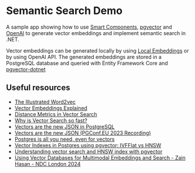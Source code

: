 # Semantic Search Demo

A sample app showing how to use [Smart Components](https://github.com/dotnet/smartcomponents), [pgvector](https://github.com/pgvector/pgvector)
and [OpenAI](https://github.com/openai/openai-dotnet) to generate vector embeddings and implement semantic search in .NET.

Vector embeddings can be generated locally by using [Local Embeddings](https://github.com/dotnet/smartcomponents/blob/main/docs/local-embeddings.md) or by using OpenAI API.
The generated embeddings are stored in a PostgreSQL database and queried with Entity Framework Core and [pgvector-dotnet](https://github.com/pgvector/pgvector-dotnet)

## Useful resources

 - [The Illustrated Word2vec](https://jalammar.github.io/illustrated-word2vec/)
 - [Vector Embeddings Explained](https://weaviate.io/blog/vector-embeddings-explained)
 - [Distance Metrics in Vector Search](https://weaviate.io/blog/distance-metrics-in-vector-search)
 - [Why is Vector Search so fast?](https://weaviate.io/blog/why-is-vector-search-so-fast)
 - [Vectors are the new JSON in PostgreSQL](https://jkatz05.com/post/postgres/vectors-json-postgresql/)
 - [Vectors are the new JSON (PGConf.EU 2023 Recording)](https://www.youtube.com/watch?v=D_1zunKblAU)
 - [Postgres is all you need, even for vectors](https://anyblockers.com/posts/postgres-is-all-you-need-even-for-vectors)
 - [Vector Indexes in Postgres using pgvector: IVFFlat vs HNSW](https://tembo.io/blog/vector-indexes-in-pgvector)
 - [Understanding vector search and HNSW index with pgvector](https://neon.tech/blog/understanding-vector-search-and-hnsw-index-with-pgvector)
 - [Using Vector Databases for Multimodal Embeddings and Search - Zain Hasan - NDC London 2024](https://www.youtube.com/watch?v=2O81YU_VHDc)
